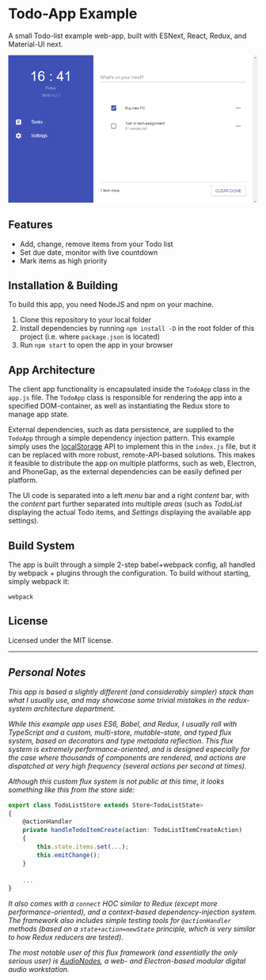 # Todo-App Example

A small Todo-list example web-app, built with ESNext, React, Redux, and Material-UI next.

![Screenshot](/dist/app-screenshot.png "Screenshot")

## Features

 - Add, change, remove items from your Todo list
 - Set due date, monitor with live countdown
 - Mark items as high priority

## Installation & Building

To build this app, you need NodeJS and npm on your machine.

 1. Clone this repository to your local folder
 2. Install dependencies by running `npm install -D` in the root folder of this project (i.e. where `package.json` is located)
 3. Run `npm start` to open the app in your browser

## App Architecture

The client app functionality is encapsulated inside the `TodoApp` class in the `app.js` file. The `TodoApp` class is responsible for rendering the app into a specified DOM-container, as well as instantiating the Redux store to manage app state.

External dependencies, such as data persistence, are supplied to the `TodoApp` through a simple dependency injection pattern. This example simply uses the [localStorage](https://developer.mozilla.org/en-US/docs/Web/API/Window/localStorage) API to implement this in the `index.js` file, but it can be replaced with more robust, remote-API-based solutions. This makes it feasible to distribute the app on multiple platforms, such as web, Electron, and PhoneGap, as the external dependencies can be easily defined per platform.

The UI code is separated into a left *menu* bar and a right *content* bar, with the *content* part further separated into multiple *areas* (such as *TodoList* displaying the actual Todo items, and *Settings* displaying the available app settings).

## Build System

The app is built through a simple 2-step babel+webpack config, all handled by webpack + plugins through the configuration. To build without starting, simply webpack it:

```
webpack
```

## License

Licensed under the MIT license.

-----

## *Personal Notes*

*This app is based a slightly different (and considerably simpler) stack than what I usually use, and may showcase some trivial mistakes in the redux-system architecture department.*

*While this example app uses ES6, Babel, and Redux, I usually roll with TypeScript and a custom, multi-store, mutable-state, and typed flux system, based on decorators and type metadata reflection. This flux system is extremely performance-oriented, and is designed especially for the case where thousands of components are rendered, and actions are dispatched at very high frequency (several actions per second at times).*

*Although this custom flux system is not public at this time, it looks something like this from the store side:*

```ts
export class TodoListStore extends Store<TodoListState>
{
    @actionHandler
    private handleTodoItemCreate(action: TodoListItemCreateAction)
    {
        this.state.items.set(...);
        this.emitChange();
    }
    
    ...
}
```

*It also comes with a `connect` HOC similar to Redux (except more performance-oriented), and a context-based dependency-injection system. The framework also includes simple testing tools for `@actionHandler` methods (based on a `state+action=newState` principle, which is very similar to how Redux reducers are tested).*

*The most notable user of this flux framework (and essentially the _only_ serious user) is [AudioNodes](https://audionodes.com/), a web- and Electron-based modular digital audio workstation.*
